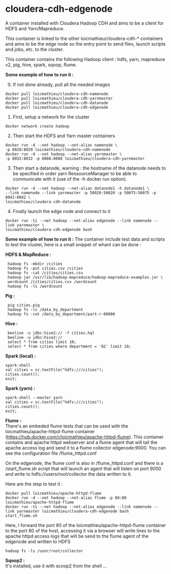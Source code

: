 # cloudera-cdh-edgenode

A container installed with Cloudera Hadoop CDH and aims to be a client for HDFS and Yarn/Mapreduce.

This container is linked to the other loicmathieu/cloudera-cdh-* containers and aims to be the edge node so the entry point to send files, launch scripts and jobs, etc. to the cluster.

This container contains the following Hadoop client : hdfs, yarn, mapreduce v2, pig, hive, spark, sqoop, flume.

**Some example of how to run it :**

0. If not done already, pull all the needed images
```
docker pull loicmathieu/cloudera-cdh-namenode
docker pull loicmathieu/cloudera-cdh-yarnmaster
docker pull loicmathieu/cloudera-cdh-datanode
docker pull loicmathieu/cloudera-cdh-edgenode
```

1. First, setup a network for the cluster
```
docker network create hadoop
```

2. Then start the HDFS and Yarn master containers
```
docker run -d --net hadoop --net-alias namenode \
-p 8020:8020 loicmathieu/cloudera-cdh-namenode
docker run -d --net hadoop --net-alias yarnmaster \
-p 8032:8032 -p 8088:8088 loicmathieu/cloudera-cdh-yarnmaster
```

3. Then start a datanode, warning : the hostname of the datanode needs to be specified in order yarn RessourceManager to be able to communicate with it (use of the -h docker run option).
```
docker run -d --net hadoop --net-alias datanode1 -h datanode1 \
--link namenode --link yarnmaster -p 50020:50020 -p 50075:50075 -p 8042:8042 \
loicmathieu/cloudera-cdh-datanode
```

4. Finally launch the edge node and connect to it
```
docker run -ti --net hadoop --net-alias edgenode --link namenode --link yarnmaster \
loicmathieu/cloudera-cdh-edgenode bash
```

**Some example of how to run it :**
The container include test data and scripts to test the cluster, here is a small snippet of whant can be done :

**HDFS & MapReduce :**
```
 hadoop fs -mkdir /cities
 hadoop fs -put cities.csv /cities
 hadoop fs -cat /cities/cities.csv
 hadoop jar /usr/lib/hadoop-mapreduce/hadoop-mapreduce-examples.jar \
 wordcount /cities/cities.csv /wordcount
 hadoop fs -ls /wordcount
 ```

 **Pig :**
```
 pig cities.pig
 hadoop fs -ls /data_by_department
 hadoop fs -cat /data_by_department/part-r-00000
 ```

**Hive :**
```
 beeline -u jdbc:hive2:// -f cities.hql
 beeline -u jdbc:hive2://
 select * from cities limit 10;
 select * from cities where department = '82' limit 10;
 ```

**Spark (local) :**
```
spark-shell
val cities = sc.textFile("hdfs:///cities");
cities.count();
exit;
```

**Spark (yarn) :**
```
spark-shell --master yarn
val cities = sc.textFile("hdfs:///cities");
cities.count();
exit;
```

**Flume :**  
There's an embeded flume tests that can be used with the loicmathieu/apache-httpd-flume container (https://hub.docker.com/r/loicmathieu/apache-httpd-flume). This container contains and apache httpd webserver and a flume agent that will tail the apache access log and send it to a flume collector edgenode:9000. You can see the configuration file /flume_httpd.conf

On the edgenode, the flume conf is also in /flume_httpd.conf and there is a /start_flume.sh script that will launch an agent that will listen on port 9000 and write to hdfs://users/root/collector the data written to it.

Here are the step to test it :
```
docker pull loicmathieu/apache-httpd-flume
docker run -d --net hadoop --net-alias flume -p 80:80 loicmathieu/apache-httpd-flume
docker run -ti --net hadoop --net-alias edgenode --link namenode --link yarnmaster loicmathieu/cloudera-cdh-edgenode bash
start_flume.sh
```
Here, I forward the port 80 of the loicmathieu/apache-httpd-flume container to the port 80 of the host, accessing it via a browser will write lines to the apache httpd access logs that will be send to the flume agent of the edgenode and written to HDFS
```
hadoop fs -ls /user/root/collector
```

**Sqoop2 :**  
It's installed, use it with scoop2 from the shell ...

